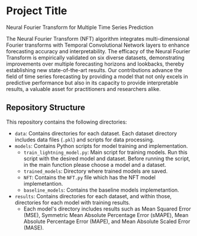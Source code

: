 # Project Title
Neural Fourier Transform for Multiple Time Series Prediction

The Neural Fourier Transform (NFT) algorithm integrates multi-dimensional Fourier transforms with Temporal Convolutional Network layers to enhance forecasting accuracy and interpretability. The efficacy of the Neural Fourier Transform is empirically validated on six diverse datasets, demonstrating improvements over multiple forecasting horizons and lookbacks, thereby establishing new state-of-the-art results. Our contributions advance the field of time series forecasting by providing a model that not only excels in predictive performance but also in its capacity to provide interpretable results, a valuable asset for practitioners and researchers alike.

## Repository Structure

This repository contains the following directories:

- `data`: Contains directories for each dataset. Each dataset directory includes data files (`.pkl`) and scripts for data processing.
- `models`: Contains Python scripts for model training and implementation.
    - `train_lightning_model.py`: Main script for training models. Run this script with the desired model and dataset.
    Before running the script, in the main function please choose a model and a dataset. 
    - `trained_models`: Directory where trained models are saved.
    - `NFT`: Contains the `NFT.py` file which has the NFT model implemetantion.
    - `baseline_models`: Contains the baseline models implemetantion.
- `results`: Contains directories for each dataset, and within those, directories for each model with training results.
    - Each model's directory includes results such as Mean Squared Error (MSE), Symmetric Mean Absolute Percentage Error (sMAPE), Mean Absolute Percentage Error (MAPE), and Mean Absolute Scaled Error (MASE).
